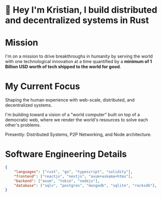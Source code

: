 # 👴 Hey I'm Kristian, I build distributed and decentralized systems in Rust

# Mission
I'm on a mission to drive breakthroughs in humanity by serving the world with one technological innovation at a time quantified by a **minimum of 1 Billion USD worth of tech shipped to the world for good**.

# My Current Focus
Shaping the human experience with web-scale, distributed, and decentralized systems.

I'm building toward a vision of a "world computer" built on top of a democratic web, where we render the world's resources to solve each other's problems. 

Presently: Distributed Systems, P2P Networking, and Node architecture.

# Software Engineering Details
```json
{
    "languages": ["rust", "go", "typescript", "solidity"],
    "frontend": ["reactjs", "nextjs", "axum+askama+htmx"],
    "backend": ["axum", "tokio", "nodejs"],
    "database": ["sqlx", "postgres", "mongodb", "sqlite", "rocksdb"],
}
```
